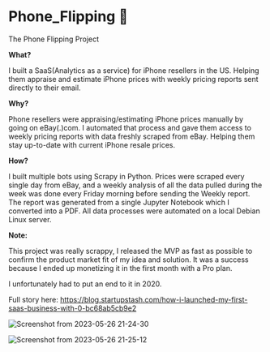 # Phone_Flipping 📱
The Phone Flipping Project

**What?**

I built a SaaS(Analytics as a service) for iPhone resellers in the US.
Helping them appraise and estimate iPhone prices with weekly pricing reports sent directly to their email.

**Why?**

Phone resellers were appraising/estimating iPhone prices manually by going on eBay(.)com. I automated that process and gave them access to weekly pricing reports with data freshly scraped from eBay.
Helping them stay up-to-date with current iPhone resale prices.

**How?**

I built multiple bots using Scrapy in Python.
Prices were scraped every single day from eBay, and a weekly analysis of all the data pulled during the week was done every Friday morning before sending the Weekly report.
The report was generated from a single Jupyter Notebook which I converted into a PDF. All data processes were automated on a local Debian Linux server.

**Note:**

This project was really scrappy, I released the MVP as fast as possible to confirm the product market fit of my idea and solution. It was a success because I ended up monetizing it in the first month with a Pro plan.

I unfortunately had to put an end to it in 2020.

Full story here: https://blog.startupstash.com/how-i-launched-my-first-saas-business-with-0-bc68ab5cb9e2

![Screenshot from 2023-05-26 21-24-30](https://github.com/tanweerali/Phone_Flipping/assets/21012014/0cfbcc7e-78f2-46d6-a8d7-1a50a31a4755)

![Screenshot from 2023-05-26 21-25-12](https://github.com/tanweerali/Phone_Flipping/assets/21012014/ecdc4c32-f4f1-4af4-bb28-ca5ea1d8f17e)
